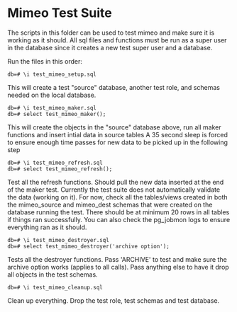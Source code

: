 Mimeo Test Suite
==============
The scripts in this folder can be used to test mimeo and make sure it is working as it should. All sql files and functions must be run as a super user in the database since it creates a new test super user and a database.

Run the files in this order:

    db=# \i test_mimeo_setup.sql

This will create a test "source" database, another test role, and schemas needed on the local database.

    db=# \i test_mimeo_maker.sql
    db=# select test_mimeo_maker();

This will create the objects in the "source" database above, run all maker functions and insert intial data in source tables
A 35 second sleep is forced to ensure enough time passes for new data to be picked up in the following step

    db=# \i test_mimeo_refresh.sql
    db=# select test_mimeo_refresh();

Test all the refresh functions. Should pull the new data inserted at the end of the maker test.
Currently the test suite does not automatically validate the data (working on it).
For now, check all the tables/views created in both the mimeo_source and mimeo_dest schemas that were created on the database running the test.
There should be at minimum 20 rows in all tables if things ran successfully.
You can also check the pg_jobmon logs to ensure everything ran as it should.

    db=# \i test_mimeo_destroyer.sql
    db=# select test_mimeo_destroyer('archive option');

Tests all the destroyer functions. Pass 'ARCHIVE' to test and make sure the archive option works (applies to all calls). Pass anything else to have it drop all objects in the test schemas.

    db=# \i test_mimeo_cleanup.sql

Clean up everything. Drop the test role, test schemas and test database.
